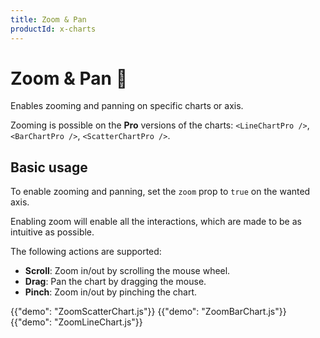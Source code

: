 ```yaml
---
title: Zoom & Pan
productId: x-charts
---
```


# Zoom & Pan [<span class="plan-pro"></span>](/x/introduction/licensing/#pro-plan 'Pro plan') 🚧

<p class="description">Enables zooming and panning on specific charts or axis.</p>

Zooming is possible on the **Pro**[<span class="plan-pro"></span>](/x/introduction/licensing/#pro-plan 'Pro plan') versions of the charts: `<LineChartPro />`, `<BarChartPro />`, `<ScatterChartPro />`.

## Basic usage

To enable zooming and panning, set the `zoom` prop to `true` on the wanted axis.

Enabling zoom will enable all the interactions, which are made to be as intuitive as possible.

The following actions are supported:

- **Scroll**: Zoom in/out by scrolling the mouse wheel.
- **Drag**: Pan the chart by dragging the mouse.
- **Pinch**: Zoom in/out by pinching the chart.

{{"demo": "ZoomScatterChart.js"}}
{{"demo": "ZoomBarChart.js"}}
{{"demo": "ZoomLineChart.js"}}
